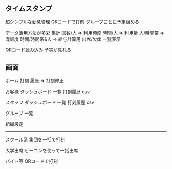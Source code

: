 ## タイムスタンプ

超シンプルな勤怠管理
  QRコードで打刻
  グループごとに予定組める

データ活用方法が多彩
  集計
    回数/人 => 利用頻度
    時間/人 => 利用量
    人/時間帯 => 混雑度
    時間/時間帯&人 => 給与計算用
    出席/欠席 一覧表示

QRコード読み込み
  予実が見れる

## 画面
ホーム
  打刻
  履歴 => 打刻修正

お客様
  ダッシュボード
  一覧
  打刻履歴
    csv

スタッフ
  ダッシュボード
  一覧
  打刻履歴
    csv

グループ
  一覧

組織設定


---

スクール系
  集団を一括で打刻

大学出席
  ビーコンを使って一括出席

バイト等
  QRコードで打刻



